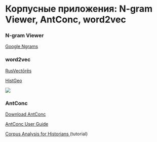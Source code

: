 # Корпусные приложения: N-gram Viewer, AntConc, word2vec

### N-gram Viewer

[Google Ngrams](https://books.google.com/ngrams)

### word2vec

[RusVectōrēs](http://rusvectores.org/ru/)

[HistGeo](http://histgeo.rusvectores.org/ru/)

![](http://i0.wp.com/techinpink.com/wp-content/uploads/2017/07/cosine.png)

### AntConc

[Download AntConc](http://www.laurenceanthony.net/software/antconc/)

[AntConc User Guide](http://www.laurenceanthony.net/software/antconc/resources/help_AntConc321_english.pdf)

[Corpus Analysis for Historians ](https://programminghistorian.org/lessons/corpus-analysis-with-antconc)\(tutorial\)

### 



